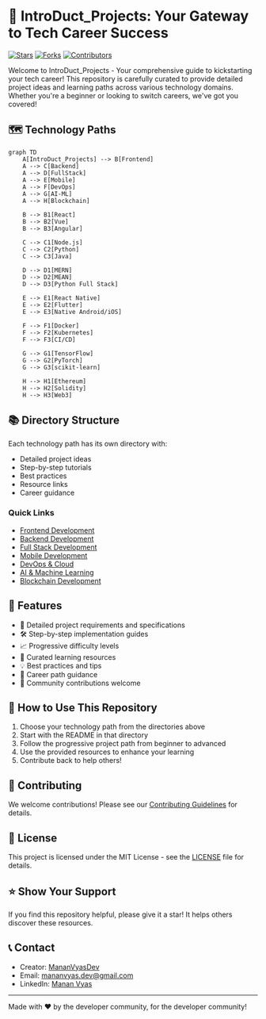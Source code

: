 # 🚀 IntroDuct_Projects: Your Gateway to Tech Career Success

[![Stars](https://img.shields.io/github/stars/MananVyasDev/IntroDuct_Projects?style=social)](https://github.com/MananVyasDev/IntroDuct_Projects/stargazers)
[![Forks](https://img.shields.io/github/forks/MananVyasDev/IntroDuct_Projects?style=social)](https://github.com/MananVyasDev/IntroDuct_Projects/network/members)
[![Contributors](https://img.shields.io/github/contributors/MananVyasDev/IntroDuct_Projects?style=social)](https://github.com/MananVyasDev/IntroDuct_Projects/graphs/contributors)

Welcome to IntroDuct_Projects - Your comprehensive guide to kickstarting your tech career! This repository is carefully curated to provide detailed project ideas and learning paths across various technology domains. Whether you're a beginner or looking to switch careers, we've got you covered! 

## 🗺️ Technology Paths

```mermaid
graph TD
    A[IntroDuct_Projects] --> B[Frontend]
    A --> C[Backend]
    A --> D[FullStack]
    A --> E[Mobile]
    A --> F[DevOps]
    A --> G[AI-ML]
    A --> H[Blockchain]

    B --> B1[React]
    B --> B2[Vue]
    B --> B3[Angular]

    C --> C1[Node.js]
    C --> C2[Python]
    C --> C3[Java]

    D --> D1[MERN]
    D --> D2[MEAN]
    D --> D3[Python Full Stack]

    E --> E1[React Native]
    E --> E2[Flutter]
    E --> E3[Native Android/iOS]

    F --> F1[Docker]
    F --> F2[Kubernetes]
    F --> F3[CI/CD]

    G --> G1[TensorFlow]
    G --> G2[PyTorch]
    G --> G3[scikit-learn]

    H --> H1[Ethereum]
    H --> H2[Solidity]
    H --> H3[Web3]
```

## 📚 Directory Structure

Each technology path has its own directory with:
- Detailed project ideas
- Step-by-step tutorials
- Best practices
- Resource links
- Career guidance

### Quick Links
- [Frontend Development](./Frontend/README.md)
- [Backend Development](./Backend/README.md)
- [Full Stack Development](./FullStack/README.md)
- [Mobile Development](./Mobile/README.md)
- [DevOps & Cloud](./DevOps/README.md)
- [AI & Machine Learning](./AI-ML/README.md)
- [Blockchain Development](./Blockchain/README.md)

## 🌟 Features

- 📝 Detailed project requirements and specifications
- 🛠️ Step-by-step implementation guides
- 📈 Progressive difficulty levels
- 🔗 Curated learning resources
- 💡 Best practices and tips
- 🎯 Career path guidance
- 🤝 Community contributions welcome

## 🤔 How to Use This Repository

1. Choose your technology path from the directories above
2. Start with the README in that directory
3. Follow the progressive project path from beginner to advanced
4. Use the provided resources to enhance your learning
5. Contribute back to help others!

## 🤝 Contributing

We welcome contributions! Please see our [Contributing Guidelines](CONTRIBUTING.md) for details.

## 📜 License

This project is licensed under the MIT License - see the [LICENSE](LICENSE) file for details.

## ⭐ Show Your Support

If you find this repository helpful, please give it a star! It helps others discover these resources.

## 📞 Contact

- Creator: [MananVyasDev](https://github.com/MananVyasDev)
- Email: mananvyas.dev@gmail.com
- LinkedIn: [Manan Vyas](https://www.linkedin.com/in/mananvyas0110)

---

Made with ❤️ by the developer community, for the developer community!
